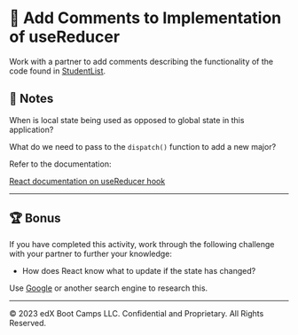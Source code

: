 # 📐 Add Comments to Implementation of useReducer

Work with a partner to add comments describing the functionality of the code found in [StudentList](Unsolved/src/components/StudentList.js).

## 📝 Notes

When is local state being used as opposed to global state in this application?

What do we need to pass to the `dispatch()` function to add a new major?

Refer to the documentation:

[React documentation on useReducer hook](https://react.dev/reference/react/useReducer)

---

## 🏆 Bonus

If you have completed this activity, work through the following challenge with your partner to further your knowledge:

* How does React know what to update if the state has changed?

Use [Google](https://www.google.com) or another search engine to research this.

---
© 2023 edX Boot Camps LLC. Confidential and Proprietary. All Rights Reserved.
